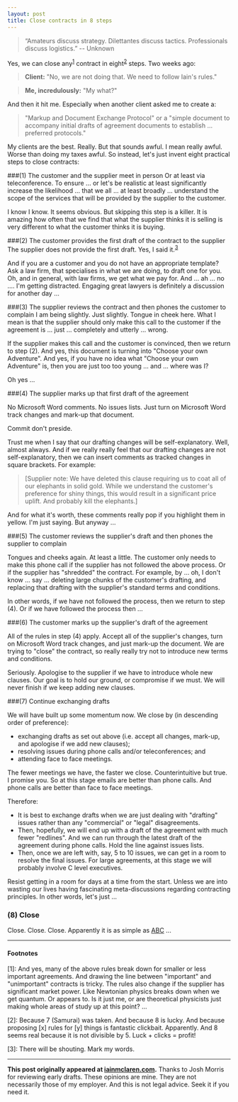```yaml
---
layout: post
title: Close contracts in 8 steps
---
```


> “Amateurs discuss strategy. Dilettantes discuss tactics. Professionals discuss logistics.” -- Unknown 

Yes, we can close any<sup>[1](#1)</sup> contract in eight<sup>[2](#2)</sup> steps.  Two weeks ago:

> **Client:** "No, we are not doing that.  We  need to follow Iain's rules."

> **Me, incredulously:** "My what?"

And then it hit me.  Especially when another client asked me to create a:

> "Markup and Document Exchange Protocol" or a "simple document to accompany initial drafts of agreement documents to establish ... preferred protocols."

My clients are the best.  Really.  But that sounds awful.  I mean really awful.  Worse than doing my taxes awful.  So instead, let's just invent eight practical steps to close contracts:

###(1) The customer and the supplier meet in person
Or at least via teleconference.  To ensure ... or let's be realistic at least significantly increase the likelihood ... that we all ... at least broadly ... understand the scope of the services that will be provided by the supplier to the customer.

I know I know.  It seems obvious.  But skipping this step is a killer.  It is amazing how often that we find that what the supplier thinks it is selling is very different to what the customer thinks it is buying.

###(2) The customer provides the first draft of the contract to the supplier
The supplier does not provide the first draft.  Yes, I said it.<sup>[3](#3)</sup>  

And if you are a customer and you do not have an appropriate template?  Ask a law firm, that specialises in what we are doing, to draft one for you.  Oh, and in general, with law firms, we get what we pay for.  And ... ah ... no ....  I'm getting distracted.  Engaging  great lawyers is definitely a discussion for another day ...

###(3) The supplier reviews the contract and then phones the customer to complain
I am being slightly.  Just slightly.  Tongue in cheek here.  What I mean is that the supplier should only make this call to the customer if the agreement is ... just ... completely and utterly ... wrong.  

If the supplier makes this call and the customer is convinced, then we return to step (2).  And yes, this document is turning into "Choose your own Adventure".  And yes, if you have no idea what "Choose your own Adventure" is, then you are just too too young ... and ... where was I?  

Oh yes ...

###(4) The supplier marks up that first draft of the agreement

No Microsoft Word comments.  No issues lists.  Just turn on Microsoft Word track changes and mark-up that document.  

Commit don't preside.  

Trust me when I say that our drafting changes will be self-explanatory.  Well, almost always.  And if we really really feel that our drafting changes are not self-explanatory, then we can insert comments as tracked changes in square brackets. For example:

> \[Supplier note:  We have deleted this clause requiring us to coat all of our elephants in solid gold.  While we understand the customer's preference for shiny things, this would result in a significant price uplift.  And probably kill the elephants.\]

And for what it's worth, these comments really pop if you highlight them in yellow.  I'm just saying.  But anyway ...

###(5) The customer reviews the supplier's draft and then phones the supplier to complain

Tongues and cheeks again.  At least a little.  The customer only needs to make this phone call if the supplier has not followed the above process.  Or if the supplier has "shredded" the contract.  For example, by ... oh, I don't know ... say ... deleting large chunks of the customer's drafting, and replacing that drafting with the supplier's standard terms and conditions.

In other words, if we have not followed the process, then we return to step (4).  Or if we have followed the process then ... 

###(6) The customer marks up the supplier's draft of the agreement

All of the rules in step (4) apply.  Accept all of the supplier's changes, turn on Microsoft Word track changes, and just mark-up the document.  We are trying to "close" the contract, so really really try not to introduce new terms and conditions.

Seriously.  Apologise to the supplier if we have to introduce whole new clauses.  Our goal is to hold our ground, or compromise if we must.  We will never finish if we keep adding new clauses.

###(7) Continue exchanging drafts

We will have built up some momentum now.  We close by (in descending order of preference):

- exchanging drafts as set out above (i.e. accept all changes, mark-up, and apologise if we add new clauses);
- resolving issues during phone calls and/or teleconferences; and
- attending face to face meetings.

The fewer meetings we have, the faster we close.  Counterintuitive but true.  I promise you.  So at this stage emails are better than phone calls.  And phone calls are better than face to face meetings.  

Therefore:

- It is best to exchange drafts when we are just dealing with "drafting" issues rather than any "commercial" or "legal" disagreements.
- Then, hopefully, we will end up with a draft of the agreement with much fewer "redlines".  And we can run through the latest draft of the agreement during phone calls.  Hold the line against issues lists.
- Then, once we are left with, say, 5 to 10 issues, we can get in a room to resolve the final issues.  For large agreements, at this stage we will probably involve C level executives. 

Resist getting in a room for days at a time from the start.  Unless we are into wasting our lives having fascinating meta-discussions regarding contracting principles.  In other words, let's just ... 

### (8) Close

Close.  Close.  Close.  Apparently it is as simple as [ABC](http://www.youtube.com/watch?v=wVQPY4LlbJ4 "Sales") ...

---

#### Footnotes

[<a id="1">1</a>]: And yes, many of the above rules break down for smaller or less important agreements. And drawing the line between "important" and "unimportant" contracts is tricky. The rules also change if the supplier has significant market power. Like Newtonian physics breaks down when we get quantum. Or appears to. Is it just me, or are theoretical physicists just making whole areas of study up at this point? ...

[<a id="2">2</a>]: Because 7 (Samurai) was taken.  And because 8 is lucky.  And because proposing [x] rules for [y] things is fantastic clickbait.  Apparently.  And 8 seems real because it is not divisible by 5.  Luck + clicks = profit!

[<a id="3">3</a>]: There will be shouting.  Mark my words.

---

**This post originally appeared at [iainmclaren.com](http://iainmclaren.com).** Thanks to Josh Morris for reviewing early drafts.  These opinions are mine.  They are not necessarily those of my employer. And this is not legal advice. Seek it if you need it.

